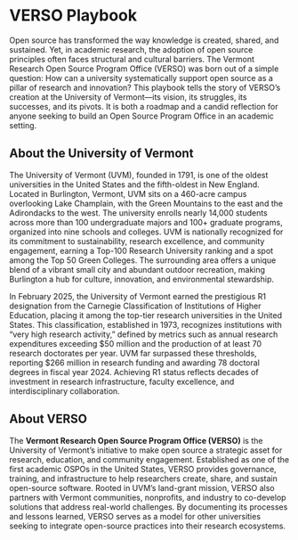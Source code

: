 # VERSO Playbook

Open source has transformed the way knowledge is created, shared, and sustained. Yet, in academic research, the adoption of open source principles often faces structural and cultural barriers. The Vermont Research Open Source Program Office (VERSO) was born out of a simple question: How can a university systematically support open source as a pillar of research and innovation? This playbook tells the story of VERSO’s creation at the University of Vermont—its vision, its struggles, its successes, and its pivots. It is both a roadmap and a candid reflection for anyone seeking to build an Open Source Program Office in an academic setting.

## About the University of Vermont

The University of Vermont (UVM), founded in 1791, is one of the oldest universities in the United States and the fifth-oldest in New England. Located in Burlington, Vermont, UVM sits on a 460-acre campus overlooking Lake Champlain, with the Green Mountains to the east and the Adirondacks to the west. The university enrolls nearly 14,000 students across more than 100 undergraduate majors and 100+ graduate programs, organized into nine schools and colleges. UVM is nationally recognized for its commitment to sustainability, research excellence, and community engagement, earning a Top-100 Research University ranking and a spot among the Top 50 Green Colleges. The surrounding area offers a unique blend of a vibrant small city and abundant outdoor recreation, making Burlington a hub for culture, innovation, and environmental stewardship.

In February 2025, the University of Vermont earned the prestigious R1 designation from the Carnegie Classification of Institutions of Higher Education, placing it among the top-tier research universities in the United States. This classification, established in 1973, recognizes institutions with “very high research activity,” defined by metrics such as annual research expenditures exceeding \$50 million and the production of at least 70 research doctorates per year. UVM far surpassed these thresholds, reporting \$266 million in research funding and awarding 78 doctoral degrees in fiscal year 2024. Achieving R1 status reflects decades of investment in research infrastructure, faculty excellence, and interdisciplinary collaboration. 

## About VERSO

The **Vermont Research Open Source Program Office (VERSO)** is the University of Vermont’s initiative to make open source a strategic asset for research, education, and community engagement. Established as one of the first academic OSPOs in the United States, VERSO provides governance, training, and infrastructure to help researchers create, share, and sustain open-source software. Rooted in UVM’s land-grant mission, VERSO also partners with Vermont communities, nonprofits, and industry to co-develop solutions that address real-world challenges. By documenting its processes and lessons learned, VERSO serves as a model for other universities seeking to integrate open-source practices into their research ecosystems.
